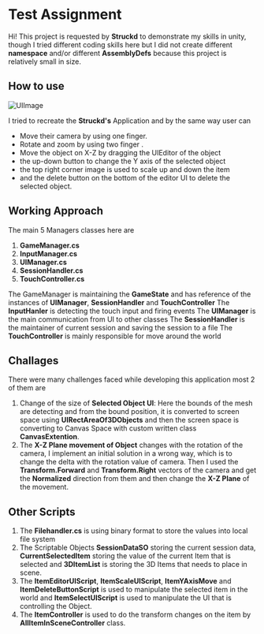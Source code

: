# Test Assignment

Hi! This project is requested by **Struckd** to demonstrate my skills in unity, though I tried different coding skills here but I did not create different **namespace** and/or  different **AssemblyDefs** because this project is relatively small in size.


## How to use
![UIImage](https://user-images.githubusercontent.com/25811368/189644637-6efceaf3-3ac9-424b-823c-3e5e21cbe86e.PNG)

I tried to recreate the **Struckd's** Application and by the same way user can
 - Move their camera by using one finger.
 - Rotate and zoom by using two finger .
 - Move the object on X-Z by dragging the UIEditor of the object
 - the up-down button to change the Y axis of the selected object
 - the top right corner image is used to scale up and down the item
 - and the delete button on the bottom of the editor UI to delete the selected object.

## Working Approach
The main 5 Managers classes here are 

 1. **GameManager.cs**
 2. **InputManager.cs**
 3. **UIManager.cs**
 4. **SessionHandler.cs**
 5. **TouchController.cs**
 
 The GameManager is maintaining the **GameState** and has reference of the instances of **UIManager**, **SessionHandler** and **TouchController**
The **InputHanler** is detecting the touch input and firing events
The **UIManager** is the main communication from UI to other classes
The **SessionHandler** is the maintainer of current session and saving the session to a file
The **TouchController** is mainly responsible for move around the world

## Challages

There were many challenges faced while developing this application most 2 of them are
 

 1. Change of the size of **Selected Object UI**: Here the bounds of the mesh are detecting and from the bound position, it is converted to screen space using **UIRectAreaOf3DObjects** and then the screen space is converting to Canvas Space with custom written class **CanvasExtention**.
 2. The **X-Z Plane movement of Object** changes with the rotation of the  camera, I implement an initial solution in a wrong way, which is to change the delta with the rotation value of camera. Then I used the **Transform.Forward** and **Transform.Right** vectors of the camera and get the **Normalized** direction from them and then change the **X-Z Plane** of the movement.

## Other Scripts

 1. The **Filehandler.cs** is using binary format to store the values into local file system
 2. The Scriptable Objects **SessionDataSO** storing the current session data, **CurrentSelectedItem** storing the value of the current Item that is selected and **3DItemList** is storing the 3D Items that needs to place in scene.
 3. The **ItemEditorUIScript**, **ItemScaleUIScript**, **ItemYAxisMove** and **ItemDeleteButtonScript** is used to manipulate the selected item in the world and **ItemSelectUIScript** is used to manipulate the UI that is controlling the Object.
 4. The **ItemController** is used to do the transform changes on the item by **AllItemInSceneController** class.
